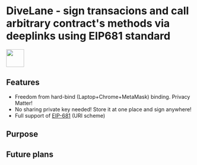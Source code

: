# DiveLane - sign transacions and call arbitrary contract's methods via deeplinks using EIP681 standard

<img src="https://github.com/matterinc/DiveLane/blob/master/dive%20logo.png" width="48">


## Features 

- Freedom from hard-bind (Laptop+Chrome+MetaMask) binding. Privacy Matter!
- No sharing private key needed! Store it at one place and sign anywhere!
- Full support of [EIP-681](https://eips.ethereum.org/EIPS/eip-681) (URI scheme)

## Purpose

## Future plans

